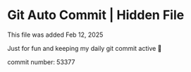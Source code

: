 # Git Auto Commit | Hidden File

This file was added Feb 12, 2025

Just for fun and keeping my daily git commit active 🤪

commit number: 53377
